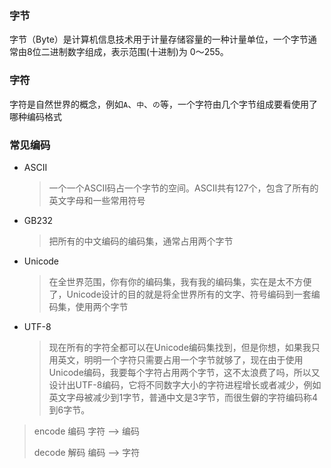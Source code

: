 ### 字节

字节（Byte）是计算机信息技术用于计量存储容量的一种计量单位，一个字节通常由8位二进制数字组成，表示范围(十进制)为 0～255。

### 字符

字符是自然世界的概念，例如`A`、`中`、`の`等，一个字符由几个字节组成要看使用了哪种编码格式

### 常见编码

- ASCII

  > 一个一个ASCII码占一个字节的空间。ASCII共有127个，包含了所有的英文字母和一些常用符号

- GB232

  > 把所有的中文编码的编码集，通常占用两个字节

- Unicode

  > 在全世界范围，你有你的编码集，我有我的编码集，实在是太不方便了，Unicode设计的目的就是将全世界所有的文字、符号编码到一套编码集，使用两个字节

- UTF-8

  > 现在所有的字符全都可以在Unicode编码集找到，但是你想，如果我只用英文，明明一个字符只需要占用一个字节就够了，现在由于使用Unicode编码，我要每个字符占用两个字节，这不太浪费了吗，所以又设计出UTF-8编码，它将不同数字大小的字符进程增长或者减少，例如英文字母被减少到1字节，普通中文是3字节，而很生僻的字符编码称4到6字节。

> encode 编码 字符 --> 编码
>
> decode 解码 编码 --> 字符

